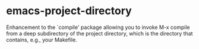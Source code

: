 emacs-project-directory
=======================

Enhancement to the `compile' package allowing you to invoke M-x compile from a deep subdirectory of the project directory, which is the directory that contains, e.g., your Makefile.
